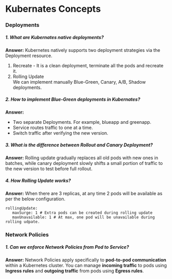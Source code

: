 # Kubernates Concepts
### Deployments
##### 1. What are Kubernates native deployments?
**Answer:**  Kubernetes natively supports two deployment strategies via the Deployment resource. 
1. Recreate - It is a clean deployment, terminate all the pods and recreate it.
2. Rolling Update <br>
We can implement manually Blue-Green, Canary, A/B, Shadow deployments. 
##### 2. How to implement Blue-Green deployments in Kubernates?
**Answer:** 
* Two separate Deployments. For example, blueapp and greenapp.
* Service routes traffic to one at a time.
* Switch traffic after verifying the new version.
##### 3. What is the difference between Rollout and Canary Deployment?
**Answer:** Rolling update gradually replaces all old pods with new ones in batches, while canary deployment slowly shifts a small portion of traffic to the new version to test before full rollout.
##### 4. How Rolling Update works? 
**Answer:** When there are 3 replicas, at any time 2 pods will be available as per the below configuration. 
 ~~~~ 
 rollingUpdate:
    maxSurge: 1 # Extra pods can be created during rolling update
    maxUnavailable: 1 # At max, one pod will be unavailable during rolling udpate.
~~~~
### Network Policies
##### 1. Can we enforce Network Policies from Pod to Service?
**Answer:** Network Policies apply specifically to **pod-to-pod communication** within a Kubernetes cluster. You can manage **incoming traffic** to pods using **Ingress rules** and **outgoing traffic** from pods using **Egress rules**.


